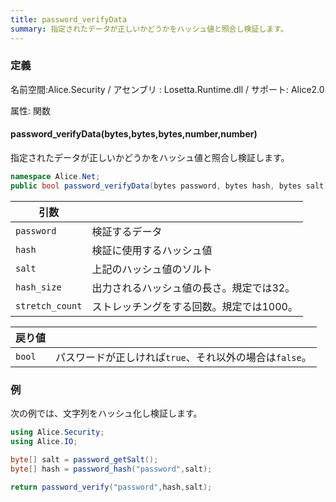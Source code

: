 ```yaml
---
title: password_verifyData
summary: 指定されたデータが正しいかどうかをハッシュ値と照合し検証します。
---
```

### 定義
名前空間:Alice.Security / アセンブリ : Losetta.Runtime.dll / サポート: Alice2.0

属性: 関数

#### password_verifyData(bytes,bytes,bytes,number,number)

指定されたデータが正しいかどうかをハッシュ値と照合し検証します。

```cs title="AliceScript"
namespace Alice.Net;
public bool password_verifyData(bytes password, bytes hash, bytes salt, number hash_size = 32, number stretch_count = 1000);
```

|引数| |
|-|-|
|`password`| 検証するデータ|
|`hash`|検証に使用するハッシュ値|
|`salt`| 上記のハッシュ値のソルト|
|`hash_size`|出力されるハッシュ値の長さ。規定では32。|
|`stretch_count`|ストレッチングをする回数。規定では1000。|

|戻り値| |
|-|-|
|`bool`|パスワードが正しければ`true`、それ以外の場合は`false`。|

### 例
次の例では、文字列をハッシュ化し検証します。

```cs title="AliceScript"
using Alice.Security;
using Alice.IO;

byte[] salt = password_getSalt();
byte[] hash = password_hash("password",salt);

return password_verify("password",hash,salt);
```